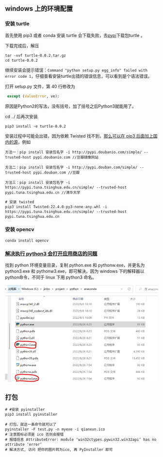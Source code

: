 ## windows 上的环境配置

### 安装 turtle

首先使用 pip3 或者 conda 安装 turtle 会下载失败，去[pypi](https://pypi.org/)下载包turtle 。

下载完成后，解压

```shell
tar -xvf turtle-0.0.2.tar.gz
cd turtle-0.0.2
```

继续安装会提示错误：`Command "python setup.py egg_info" failed with error code 1`，仔细查看安装turtle出错的错误信息，可以看到是个语法错误。

打开 setup.py 文件，第 40 行修改为

```python
 except (ValueError, ve):
```

 原因是Python2的写法，没有括号，加了括号之后Python3就能用了。

cd ../ 后再次安装

```shell
pip3 install -e turtle-0.0.2
```

安装过程中可能会出错，因为依赖 Twisted 找不到，[那么可以在 pip3 后面加上国内的源](https://blog.csdn.net/JineD/article/details/124774570)，例如

```shell
方法一：pip install 安装包名字 -i http://pypi.doubanio.com/simple/ --trusted-host pypi.doubanio.com //豆瓣镜像网站

方法二：pip install 安装包名字 -i http://pypi.douban.com/simple/ --trusted-host pypi.douban.com //豆瓣

方法三：pip install 安装包名字 -i https://pypi.tuna.tsinghua.edu.cn/simple/ --trusted-host pypi.tuna.tsinghua.edu.cn //清华大学
```

```shell
# 安装 twisted
pip3 install Twisted-22.4.0-py3-none-any.whl -i https://pypi.tuna.tsinghua.edu.cn/simple/ --trusted-host pypi.tuna.tsinghua.edu.cn
```

### 安装 opencv

```shell
conda install opencv
```

### [解决执行 python3 会打开应用商店的问题](https://blog.csdn.net/nihe001/article/details/128338799)

找到 python 环境变量目录，复制 python.exe 和 pythonw.exe，并更名为python3.exe 和 pythonw3.exe，即可解决。因为 windows 下的解释器以python命令，不同于 linux 下用 python3 命名。

![image-20221223153957197](assets/readme/image-20221223153957197.png)

## 打包

```shell
# #安装 pyinstaller
pip3 install pyinstaller

# 打包，就这一条命令就可以了
pyinstaller -F test.py -n myexe -i qianxun.ico 
# 注意图标必须是 ico 否则会报错 
# 报错信息 AttributeError: module ‘win32ctypes.pywin32.win32api‘ has no attribute ‘error‘
# 解决方式, 访问 把你的图片转为ico, 再 PyInstaller 即可
```

